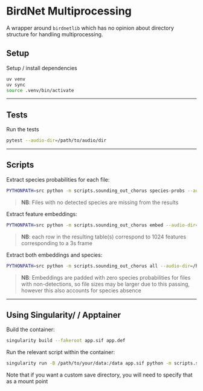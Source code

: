# BirdNet Multiprocessing
A wrapper around `birdnetlib` which has no opinion about directory structure for handling multiprocessing.

## Setup
Setup / install dependencies

```sh
uv venv
uv sync
source .venv/bin/activate
```

---

## Tests
Run the tests

```sh
pytest --audio-dir=/path/to/audio/dir
```

---

## Scripts
Extract species probabilities for each file:
```sh
PYTHONPATH=src python -m scripts.sounding_out_chorus species-probs --audio-dir=/home/m4gpie/data/sounding_out_chorus --batch-size=6 --save-dir /home/m4gpie/data/

```
> **NB**: Files with no detected species are missing from the results

Extract feature embeddings:
```sh
PYTHONPATH=src python -m scripts.sounding_out_chorus embed --audio-dir=/home/m4gpie/data/sounding_out_chorus --batch-size=6 --save-dir /home/m4gpie/data/
```
> **NB**: each row in the resulting table(s) correspond to 1024 features corresponding to a 3s frame

Extract both embeddings and species:
```sh
PYTHONPATH=src python -m scripts.sounding_out_chorus all --audio-dir=/home/m4gpie/data/sounding_out_chorus --batch-size=6 --save-dir /home/m4gpie/data/
```
> **NB**: Embeddings are padded with zero species probabilities for files with non-detections, so file sizes may be larger due to this passing, however this also accounts for species absence

---

## Using Singularity/ / Apptainer
Build the container:
```sh
singularity build --fakeroot app.sif app.def
```

Run the relevant script within the container:
```sh
singularity run -B /path/to/your/data:/data app.sif python -m scripts.sounding_out_chorus species-probs --audio-dir=/data --batch-size=6 --save-dir=/data
```
Note that if you want a custom save directory, you will need to specify that as a mount point
